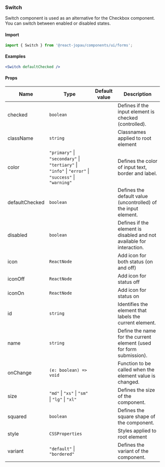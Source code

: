 ### Switch

Switch component is used as an alternative for the Checkbox component.
You can switch between enabled or disabled states.

#### Import

```jsx
import { Switch } from '@react-jopau/components/ui/forms';
```

#### Examples

```jsx
<Switch defaultChecked />
```

#### Props

| Name           | Type                                                                                                | Default value | Description                                                           |
| -------------- | --------------------------------------------------------------------------------------------------- | ------------- | --------------------------------------------------------------------- |
| checked        | `boolean`                                                                                           |               | Defines if the input element is checked (controlled).                 |
| className      | `string`                                                                                            |               | Classnames applied to root element                                    |
| color          | `"primary"` \| `"secondary"` \| `"tertiary"` \| `"info"` \| `"error"` \| `"success"` \| `"warning"` |               | Defines the color of input text, border and label.                    |
| defaultChecked | `boolean`                                                                                           |               | Defines the default value (uncontrolled) of the input element.        |
| disabled       | `boolean`                                                                                           |               | Defines if the element is disabled and not available for interaction. |
| icon           | `ReactNode`                                                                                         |               | Add icon for both status (on and off)                                 |
| iconOff        | `ReactNode`                                                                                         |               | Add icon for status off                                               |
| iconOn         | `ReactNode`                                                                                         |               | Add icon for status on                                                |
| id             | `string`                                                                                            |               | Identifies the element that labels the current element.               |
| name           | `string`                                                                                            |               | Define the name for the current element (used for form submission).   |
| onChange       | `(e: boolean) => void`                                                                              |               | Function to be called when the element value is changed.              |
| size           | `"md"` \| `"xs"` \| `"sm"` \| `"lg"` \| `"xl"`                                                      |               | Defines the size of the component.                                    |
| squared        | `boolean`                                                                                           |               | Defines the square shape of the component.                            |
| style          | `CSSProperties`                                                                                     |               | Styles applied to root element                                        |
| variant        | `"default"` \| `"bordered"`                                                                         |               | Defines the variant of the component.                                 |
